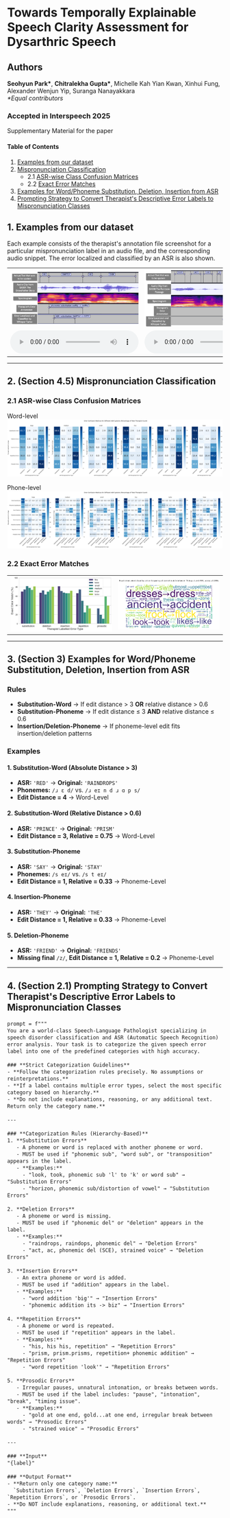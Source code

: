 # Towards Temporally Explainable Speech Clarity Assessment for Dysarthric Speech
## Authors  
**Seohyun Park\***, **Chitralekha Gupta\***, Michelle Kah Yian Kwan, Xinhui Fung, Alexander Wenjun Yip, Suranga Nanayakkara  
*\*Equal contributors* 
### Accepted in Interspeech 2025

Supplementary Material for the paper

#### Table of Contents  
1. [Examples from our dataset](#1-examples-from-our-dataset)  
2. [Mispronunciation Classification](#2-section-45-mispronunciation-classification)
   - 2.1 [ASR-wise Class Confusion Matrices](#21-asr-wise-class-confusion-matrices)  
   - 2.2 [Exact Error Matches](#22-exact-error-matches)
3. [Examples for Word/Phoneme Substitution, Deletion, Insertion from ASR](#3-section-3-examples-for-word-phoneme-substitution-deletion-insertion-from-asr)
4. [Prompting Strategy to Convert Therapist's Descriptive Error Labels to Mispronunciation Classes](#4-section-21-prompting-strategy-to-convert-therapists-descriptive-error-labels-to-mispronunciation-classes)

## 1. Examples from our dataset
Each example consists of the therapist's annotation file screenshot for a particular mispronunciation label in an audio file, and the corresponding audio snippet. The error localized and classified by an ASR is also shown.
<table style="width:100%; text-align:center;">
<tr>
<td style="width:50%;"><img src="example3.png" alt="Example 1" style="width:100%;"></td>
<td style="width:50%;"><img src="example2.png" alt="Example 2" style="width:100%;"></td>
</tr>
<tr>
<td>
<audio controls>
<source src="example3.mp3" type="audio/mpeg">
Your browser does not support the audio element.
</audio>
</td>
<td>
<audio controls>
<source src="example2.mp3" type="audio/mpeg">
Your browser does not support the audio element.
</audio>
</td>
</tr>
</table>

---

## 2. (Section 4.5) Mispronunciation Classification

### 2.1 ASR-wise Class Confusion Matrices
Word-level
![Confusion Matrix](classification.png)

Phone-level
![Confusion Matrix](classification2.png)

### 2.2 Exact Error Matches
<table style="width:100%; text-align:center;">
<tr>
<td style="width:50%;"><img src="exacterror1.png" alt="Error Match 1" style="width:100%;"></td>
<td style="width:50%;"><img src="exacterror2.png" alt="Error Match 2" style="width:100%;"></td>
</tr>
</table>

---
## 3. (Section 3) Examples for Word/Phoneme Substitution, Deletion, Insertion from ASR

### Rules
- **Substitution-Word** → If edit distance > 3 **OR** relative distance > 0.6
- **Substitution-Phoneme** → If edit distance ≤ 3 **AND** relative distance ≤ 0.6
- **Insertion/Deletion-Phoneme** → If phoneme-level edit fits insertion/deletion patterns

### Examples

#### 1. Substitution-Word (Absolute Distance > 3)
- **ASR:** `'RED'` → **Original:** `'RAINDROPS'`
- **Phonemes:** `/ɹ ɛ d/` vs. `/ɹ eɪ n d ɹ ɑ p s/`
- **Edit Distance = 4** → Word-Level

#### 2. Substitution-Word (Relative Distance > 0.6)
- **ASR:** `'PRINCE'` → **Original:** `'PRISM'`
- **Edit Distance = 3, Relative = 0.75** → Word-Level

#### 3. Substitution-Phoneme
- **ASR:** `'SAY'` → **Original:** `'STAY'`
- **Phonemes:** `/s eɪ/` vs. `/s t eɪ/`
- **Edit Distance = 1, Relative = 0.33** → Phoneme-Level

#### 4. Insertion-Phoneme
- **ASR:** `'THEY'` → **Original:** `'THE'`
- **Edit Distance = 1, Relative = 0.33** → Phoneme-Level

#### 5. Deletion-Phoneme
- **ASR:** `'FRIEND'` → **Original:** `'FRIENDS'`
- **Missing final** `/z/`, **Edit Distance = 1, Relative = 0.2** → Phoneme-Level

---

## 4. (Section 2.1) Prompting Strategy to Convert Therapist's Descriptive Error Labels to Mispronunciation Classes

```plaintext
prompt = f"""
You are a world-class Speech-Language Pathologist specializing in speech disorder classification and ASR (Automatic Speech Recognition) error analysis. Your task is to categorize the given speech error label into one of the predefined categories with high accuracy.

### **Strict Categorization Guidelines**
- **Follow the categorization rules precisely. No assumptions or reinterpretations.**
- **If a label contains multiple error types, select the most specific category based on hierarchy.**
- **Do not include explanations, reasoning, or any additional text. Return only the category name.**

---

### **Categorization Rules (Hierarchy-Based)**
1. **Substitution Errors**  
   - A phoneme or word is replaced with another phoneme or word.  
   - MUST be used if "phonemic sub", "word sub", or "transposition" appears in the label.  
   - **Examples:**  
     - "look, took, phonemic sub 'l' to 'k' or word sub" → "Substitution Errors"  
     - "horizon, phonemic sub/distortion of vowel" → "Substitution Errors"  

2. **Deletion Errors**  
   - A phoneme or word is missing.  
   - MUST be used if "phonemic del" or "deletion" appears in the label.  
   - **Examples:**  
     - "raindrops, raindops, phonemic del" → "Deletion Errors"  
     - "act, ac, phonemic del (SCE), strained voice" → "Deletion Errors"  

3. **Insertion Errors**  
   - An extra phoneme or word is added.  
   - MUST be used if "addition" appears in the label.  
   - **Examples:**  
     - "word addition 'big'" → "Insertion Errors"  
     - "phonemic addition its -> biz" → "Insertion Errors"  

4. **Repetition Errors**  
   - A phoneme or word is repeated.  
   - MUST be used if "repetition" appears in the label.  
   - **Examples:**  
     - "his, his his, repetition" → "Repetition Errors"  
     - "prism, prism.prisms, repetition+ phonemic addition" → "Repetition Errors"  
     - "word repetition 'look'" → "Repetition Errors"  

5. **Prosodic Errors**  
   - Irregular pauses, unnatural intonation, or breaks between words.  
   - MUST be used if the label includes: "pause", "intonation", "break", "timing issue".  
   - **Examples:**  
     - "gold at one end, gold...at one end, irregular break between words" → "Prosodic Errors"  
     - "strained voice" → "Prosodic Errors"  

---

### **Input**
"{label}"

### **Output Format**
- **Return only one category name:**  
  `Substitution Errors`, `Deletion Errors`, `Insertion Errors`, `Repetition Errors`, or `Prosodic Errors`.  
- **Do NOT include explanations, reasoning, or additional text.**
"""
```
